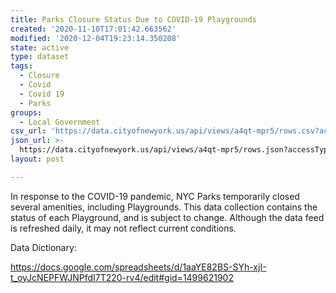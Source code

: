 ```yaml
---
title: Parks Closure Status Due to COVID-19 Playgrounds
created: '2020-11-10T17:01:42.663562'
modified: '2020-12-04T19:23:14.350208'
state: active
type: dataset
tags:
  - Closure
  - Covid
  - Covid 19
  - Parks
groups:
  - Local Government
csv_url: 'https://data.cityofnewyork.us/api/views/a4qt-mpr5/rows.csv?accessType=DOWNLOAD'
json_url: >-
  https://data.cityofnewyork.us/api/views/a4qt-mpr5/rows.json?accessType=DOWNLOAD
layout: post

---
```

In response to the COVID-19 pandemic, NYC Parks temporarily closed several amenities, including Playgrounds. This data collection contains the status of each Playground, and is subject to change. Although the data feed is refreshed daily, it may not reflect current conditions.

Data Dictionary:

https://docs.google.com/spreadsheets/d/1aaYE82BS-SYh-xjI-t_oyJcNEPFWJNPfdI7T220-rv4/edit#gid=1499621902
